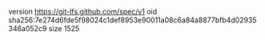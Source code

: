 version https://git-lfs.github.com/spec/v1
oid sha256:7e274d6fde5f98024c1def8953e90011a08c6a84a8877bfb4d02935346a052c9
size 1525
